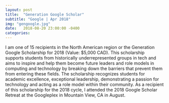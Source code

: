 ```yaml
---
layout: post
title:  "Generation Google Scholar"
subtitle: "Google | Apr 2018"
img: "gengoogle.jpg"
date:   2018-08-20 23:00:00 -0400
categories: 
---
```

<p>I am one of 15 recipients in the North American region or the Generation Google Scholarship for 2018 (Value: $5,000 CAD). This scholarship supports students from historically underrepresented groups in tech and aims to inspire and help them become future leaders and role models in computing and technology by breaking down the barriers that prevent them from entering these fields. The scholarship recognizes students for academic excellence, exceptional leadership, demonstrating a passion for technology and acting as a role model within their community. As a recipient of this scholarship for the 2018 cycle, I attended the 2018 Google Scholar Retreat at the Googleplex in Mountain View, CA in August.</p>
